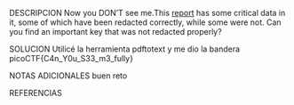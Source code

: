 DESCRIPCION
Now you DON’T see me.This [report](https://artifacts.picoctf.net/c/84/Financial_Report_for_ABC_Labs.pdf) has some critical data in it, some of which have been redacted correctly, while some were not. Can you find an important key that was not redacted properly?

SOLUCION
Utilicé la herramienta pdftotext y me dio la bandera
picoCTF{C4n_Y0u_S33_m3_fully}

NOTAS ADICIONALES
buen reto

REFERENCIAS
